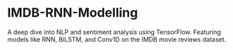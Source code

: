 # IMDB-RNN-Modelling
A deep dive into NLP and sentiment analysis using TensorFlow. Featuring models like RNN, BiLSTM, and Conv1D on the IMDB movie reviews dataset.
